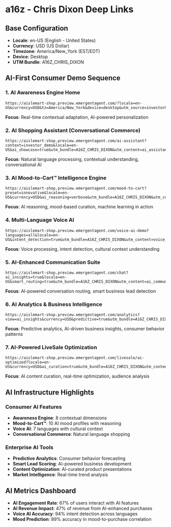 # a16z - Chris Dixon Deep Links

## Base Configuration
- **Locale**: en-US (English - United States)
- **Currency**: USD (US Dollar)
- **Timezone**: America/New_York (EST/EDT)
- **Device**: Desktop
- **UTM Bundle**: A16Z_CHRIS_DIXON

## AI-First Consumer Demo Sequence

### 1. AI Awareness Engine Home
```
https://aislemart-shop.preview.emergentagent.com/?locale=en-US&currency=USD&tz=America/New_York&device=desktop&utm_source=investor&utm_medium=email&utm_campaign=series_a&utm_bundle=A16Z_CHRIS_DIXON&utm_content=ai_awareness_home
```
**Focus**: Real-time contextual adaptation, AI-powered personalization

### 2. AI Shopping Assistant (Conversational Commerce)
```
https://aislemart-shop.preview.emergentagent.com/ai-assistant?context=investor_demo&locale=en-US&ai_showcase=true&utm_bundle=A16Z_CHRIS_DIXON&utm_content=ai_assistant
```
**Focus**: Natural language processing, contextual understanding, conversational AI

### 3. AI Mood-to-Cart™ Intelligence Engine
```
https://aislemart-shop.preview.emergentagent.com/mood-to-cart?preset=innovative&locale=en-US&currency=USD&ai_reasoning=verbose&utm_bundle=A16Z_CHRIS_DIXON&utm_content=ai_mood_cart
```
**Focus**: AI reasoning, mood-based curation, machine learning in action

### 4. Multi-Language Voice AI
```
https://aislemart-shop.preview.emergentagent.com/voice-ai-demo?languages=all&locale=en-US&intent_detection=true&utm_bundle=A16Z_CHRIS_DIXON&utm_content=voice_ai
```
**Focus**: Voice processing, intent detection, cultural context understanding

### 5. AI-Enhanced Communication Suite
```
https://aislemart-shop.preview.emergentagent.com/chat?ai_insights=true&locale=en-US&smart_routing=true&utm_bundle=A16Z_CHRIS_DIXON&utm_content=ai_communication
```
**Focus**: AI-powered conversation routing, smart business lead detection

### 6. AI Analytics & Business Intelligence
```
https://aislemart-shop.preview.emergentagent.com/analytics?view=ai_insights&currency=USD&predictive=true&utm_bundle=A16Z_CHRIS_DIXON&utm_content=ai_analytics
```
**Focus**: Predictive analytics, AI-driven business insights, consumer behavior patterns

### 7. AI-Powered LiveSale Optimization
```
https://aislemart-shop.preview.emergentagent.com/livesale/ai-optimized?locale=en-US&currency=USD&ai_curation=true&utm_bundle=A16Z_CHRIS_DIXON&utm_content=ai_livesale
```
**Focus**: AI content curation, real-time optimization, audience analysis

## AI Infrastructure Highlights

### Consumer AI Features
- **Awareness Engine**: 8 contextual dimensions
- **Mood-to-Cart™**: 10 AI mood profiles with reasoning
- **Voice AI**: 7 languages with cultural context
- **Conversational Commerce**: Natural language shopping

### Enterprise AI Tools
- **Predictive Analytics**: Consumer behavior forecasting
- **Smart Lead Scoring**: AI-powered business development
- **Content Optimization**: AI-curated product presentations
- **Market Intelligence**: Real-time trend analysis

## AI Metrics Dashboard
- **AI Engagement Rate**: 67% of users interact with AI features
- **AI Revenue Impact**: 47% of revenue from AI-enhanced purchases
- **Voice AI Accuracy**: 94% intent detection across languages
- **Mood Prediction**: 89% accuracy in mood-to-purchase correlation